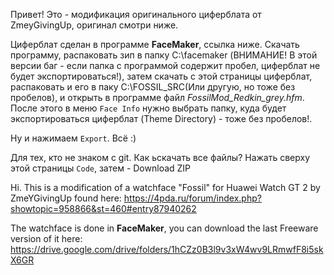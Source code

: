Привет! Это - модификация оригинального циферблата от ZmeyGivingUp, оригинал смотри ниже.

Циферблат сделан в программе **FaceMaker**, ссылка ниже. Скачать программу, распаковать зип в папку C:\facemaker (ВНИМАНИЕ! В этой версии баг - если папка с программой содержит пробел, циферблат не будет экспортироваться!), затем скачать с этой страницы циферблат, распаковать и его в паку C:\FOSSIL_SRC(Или другую, но тоже без пробелов), и открыть в программе файл *FossilMod_Redkin_grey.hfm*.
После этого в меню `Face Info` нужно выбрать папку, куда будет экспортироваться циферблат (Theme Directory) - тоже без пробелов!.

Ну и нажимаем `Export`. Всё :)

Для тех, кто не знаком с git. Как ьскачать все файлы? Нажать сверху этой страницы `Code`, затем - Download ZIP

Hi. This is a modification of a watchface "Fossil" for Huawei Watch GT 2 by ZmeYGivingUp found here:
https://4pda.ru/forum/index.php?showtopic=958866&st=460#entry87940262

The watchface is done in **FaceMaker**, you can download the last Freeware version of it here:
https://drive.google.com/drive/folders/1hCZz0B3l9v3xW4wv9LRmwfF8i5skX6GR

